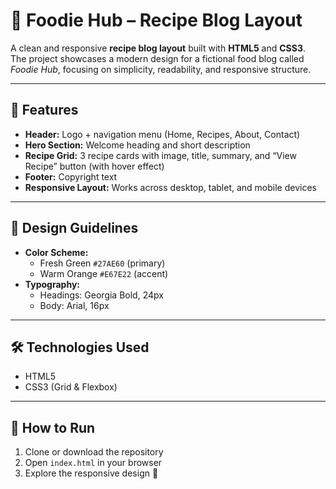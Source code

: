 # 🍴 Foodie Hub – Recipe Blog Layout

A clean and responsive **recipe blog layout** built with **HTML5** and **CSS3**.  
The project showcases a modern design for a fictional food blog called *Foodie Hub*, focusing on simplicity, readability, and responsive structure.

---

## 📌 Features
- **Header:** Logo + navigation menu (Home, Recipes, About, Contact)  
- **Hero Section:** Welcome heading and short description  
- **Recipe Grid:** 3 recipe cards with image, title, summary, and “View Recipe” button (with hover effect)  
- **Footer:** Copyright text  
- **Responsive Layout:** Works across desktop, tablet, and mobile devices  

---

## 🎨 Design Guidelines
- **Color Scheme:**  
  - Fresh Green `#27AE60` (primary)  
  - Warm Orange `#E67E22` (accent)  
- **Typography:**  
  - Headings: Georgia Bold, 24px  
  - Body: Arial, 16px  

---

## 🛠️ Technologies Used
- HTML5  
- CSS3 (Grid & Flexbox)  
---
## 🚀 How to Run
1. Clone or download the repository  
2. Open `index.html` in your browser  
3. Explore the responsive design 🎉  
